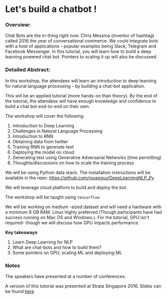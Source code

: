 # Let's build a chatbot ! 

### Overview:
Chat Bots are the in-thing right now. Chris Messina (inventor of hashtag) called 2016 the year of conversational commerce. We could integrate bots with a host of applications - popular examples being Slack, Telegram and Facebook Messenger. In this tutorial, you will learn how to build a deep learning powered chat bot. Pointers to scaling it up will also be discussed.


### Detailed Abstract:

In this workshop, the attendees will learn an introduction to deep learning for natural language processing - by building a chat-bot application.


This will be an applied tutorial (more hands-on than theory). By the end of the tutorial, the attendees will have enough knowledge and confidence to build a chat bot end-to-end on their own.

The workshop will cover the following:

1. Introduction to Deep Learning
2. Challenges in Natural Language Processing
3. Introduction to RNN
4. Obtaining data from twitter
5. Training RNN to generate text
6. Deploying the model on cloud   
7. Generating text using Generative Adversarial Networks (time permitting)
8. Thoughts/discussions on how to scale the training process

We will be using Python data stack. The installation instructions will be available in the repo:
https://github.com/rouseguy/DeepLearningNLP_Py

We will leverage cloud platform to build and deploy the bot.

The workshop will be taught using `tensorflow` 

We will be working on medium -sized dataset and will need a hardware with a minimum 8 GB RAM. Linux highly preferred (Though participants have had success running on Mac OS and Windows.). For the tutorial, GPU isn't required- though we will discuss how GPU impacts performance. 

**Key takeaways**   
1. Learn Deep Learning for NLP 
2. What are chat-bots and how to build them? 
3. Some pointers on GPU, scaling ML and deploying ML

### Notes

The speakers have presented at a number of conferences.

A version of this tutorial was presented at Strata Singapore 2016. Slides can be found [here](https://www.slideshare.net/amitkaps/deep-learning-for-nlp-69972908)

